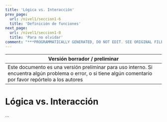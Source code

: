 ```yaml
---
title: 'Lógica vs. Interacción'
prev_page:
  url: /nivel1/seccion1-6
  title: 'Definición de funciones'
next_page:
  url: /nivel1/seccion1-8
  title: 'Para no olvidar'
comment: "***PROGRAMMATICALLY GENERATED, DO NOT EDIT. SEE ORIGINAL FILES IN /content***"
---
```

Versión borrador / preliminar |
-------------------|
Este documento es una versión preliminar para uso interno. Si encuentra algún problema o error, o si tiene algún comentario por favor repórtelo a los autores|


# Lógica vs. Interacción

...